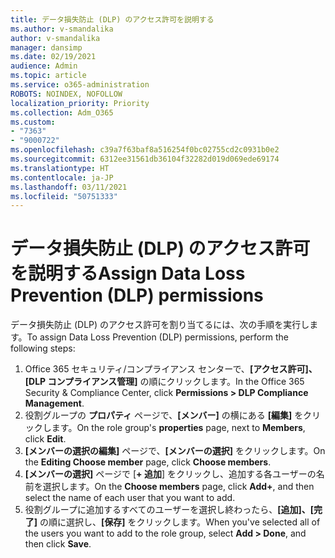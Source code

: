 ```yaml
---
title: データ損失防止 (DLP) のアクセス許可を説明する
ms.author: v-smandalika
author: v-smandalika
manager: dansimp
ms.date: 02/19/2021
audience: Admin
ms.topic: article
ms.service: o365-administration
ROBOTS: NOINDEX, NOFOLLOW
localization_priority: Priority
ms.collection: Adm_O365
ms.custom:
- "7363"
- "9000722"
ms.openlocfilehash: c39a7f63baf8a516254f0bc02755cd2c0931b0e2
ms.sourcegitcommit: 6312ee31561db36104f32282d019d069ede69174
ms.translationtype: HT
ms.contentlocale: ja-JP
ms.lasthandoff: 03/11/2021
ms.locfileid: "50751333"
---
```

# <a name="assign-data-loss-prevention-dlp-permissions"></a><span data-ttu-id="29113-102">データ損失防止 (DLP) のアクセス許可を説明する</span><span class="sxs-lookup"><span data-stu-id="29113-102">Assign Data Loss Prevention (DLP) permissions</span></span>

<span data-ttu-id="29113-103">データ損失防止 (DLP) のアクセス許可を割り当てるには、次の手順を実行します。</span><span class="sxs-lookup"><span data-stu-id="29113-103">To assign Data Loss Prevention (DLP) permissions, perform the following steps:</span></span>

1. <span data-ttu-id="29113-104">Office 365 セキュリティ/コンプライアンス センターで、**[アクセス許可]、[DLP コンプライアンス管理]** の順にクリックします。</span><span class="sxs-lookup"><span data-stu-id="29113-104">In the Office 365 Security & Compliance Center, click **Permissions > DLP Compliance Management**.</span></span>
2. <span data-ttu-id="29113-105">役割グループの **プロパティ** ページで、**[メンバー]** の横にある **[編集]** をクリックします。</span><span class="sxs-lookup"><span data-stu-id="29113-105">On the role group's **properties** page, next to **Members**, click **Edit**.</span></span>
3. <span data-ttu-id="29113-106">**[メンバーの選択の編集]** ページで、**[メンバーの選択]** をクリックします。</span><span class="sxs-lookup"><span data-stu-id="29113-106">On the **Editing Choose member** page, click **Choose members**.</span></span>
4. <span data-ttu-id="29113-107">**[メンバーの選択]** ページで [**+ 追加**] をクリックし、追加する各ユーザーの名前を選択します。</span><span class="sxs-lookup"><span data-stu-id="29113-107">On the **Choose members** page, click **Add+**, and then select the name of each user that you want to add.</span></span>
5. <span data-ttu-id="29113-108">役割グループに追加するすべてのユーザーを選択し終わったら、**[追加]、[完了]** の順に選択し、**[保存]** をクリックします。</span><span class="sxs-lookup"><span data-stu-id="29113-108">When you've selected all of the users you want to add to the role group, select **Add > Done**, and then click **Save**.</span></span>
